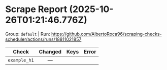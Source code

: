 # Scrape Report (2025-10-26T01:21:46.776Z)

Group: `default`  |  Run: https://github.com/AlbertoRoca96/scraping-checks-scheduler/actions/runs/18811021857

| Check | Changed | Keys | Error |
|---|:---:|:--|:--|
| `example_h1` | — |  |  |
